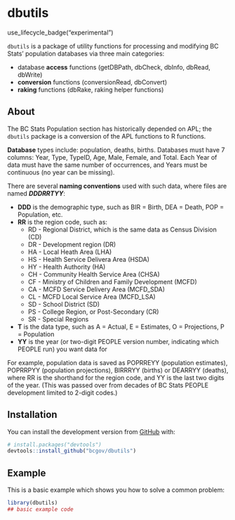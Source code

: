 
<!-- README.md is generated from README.Rmd. Please edit that file -->

# dbutils

<!-- badges: start -->

use\_lifecycle\_badge(“experimental”) <!-- badges: end -->

`dbutils` is a package of utility functions for processing and modifying
BC Stats’ population databases via three main categories:

  - database **access** functions (getDBPath, dbCheck, dbInfo, dbRead,
    dbWrite)  
  - **conversion** functions (conversionRead, dbConvert)  
  - **raking** functions (dbRake, raking helper functions)

## About

The BC Stats Population section has historically depended on APL; the
`dbutils` package is a conversion of the APL functions to R functions.

**Database** types include: population, deaths, births. Databases must
have 7 columns: Year, Type, TypeID, Age, Male, Female, and Total. Each
Year of data must have the same number of occurrences, and Years must be
continuous (no year can be missing).

There are several **naming conventions** used with such data, where
files are named ***DDDRRTYY***:

  - **DDD** is the demographic type, such as BIR = Birth, DEA = Death,
    POP = Population, etc.  
  - **RR** is the region code, such as:
      - RD - Regional District, which is the same data as Census
        Division (CD)  
      - DR - Development region (DR)  
      - HA - Local Heath Area (LHA)  
      - HS - Health Service Delivera Area (HSDA)  
      - HY - Health Authority (HA)  
      - CH - Community Health Service Area (CHSA)  
      - CF - Ministry of Children and Family Development (MCFD)  
      - CA - MCFD Service Delivery Area (MCFD\_SDA)  
      - CL - MCFD Local Service Area (MCFD\_LSA)  
      - SD - School District (SD)  
      - PS - College Region, or Post-Secondary (CR)  
      - SR - Special Regions
  - **T** is the data type, such as A = Actual, E = Estimates, O =
    Projections, P = Population  
  - **YY** is the year (or two-digit PEOPLE version number, indicating
    which PEOPLE run) you want data for

For example, population data is saved as POPRREYY (population
estimates), POPRRPYY (population projections), BIRRRYY (births) or
DEARRYY (deaths), where RR is the shorthand for the region code, and YY
is the last two digits of the year. (This was passed over from decades
of BC Stats PEOPLE development limited to 2-digit codes.)

## Installation

You can install the development version from
[GitHub](https://github.com/) with:

``` r
# install.packages("devtools")
devtools::install_github("bcgov/dbutils")
```

## Example

This is a basic example which shows you how to solve a common problem:

``` r
library(dbutils)
## basic example code
```
